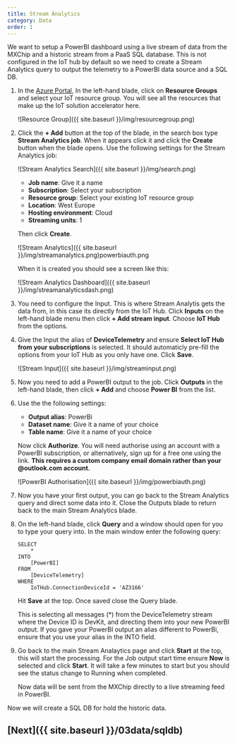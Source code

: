 ```yaml
---
title: Stream Analytics
category: Data
order: 1
---
```


We want to setup a PowerBI dashboard using a live stream of data from the MXChip and a historic stream from a PaaS SQL database. This is not configured in the IoT hub by default so we need to create a Stream Analytics query to output the telemetry to a PowerBI data source and a SQL DB.

1. In the [Azure Portal](https://portal.azure.com), In the left-hand blade, click on **Resource Groups** and select your IoT resource group. You will see all the resources that make up the IoT solution accelerator here.

    ![Resource Group]({{ site.baseurl }}/img/resourcegroup.png)

1. Click the **+ Add** button at the top of the blade, in the search box type **Stream Analytics job**. When it appears click it and click the **Create** button when the blade opens. Use the following settings for the Stream Analytics job:

    ![Stream Analytics Search]({{ site.baseurl }}/img/search.png)

    - **Job name**: Give it a name
    - **Subscription**: Select your subscription
    - **Resource group**: Select your existing IoT resource group
    - **Location**: West Europe
    - **Hosting environment**: Cloud
    - **Streaming units**: 1  

    Then click **Create**.

    ![Stream Analytics]({{ site.baseurl }}/img/streamanalytics.png)powerbiauth.png

    When it is created you should see a screen like this:

    ![Stream Analytics Dashboard]({{ site.baseurl }}/img/streamanalyticsdash.png)  

1. You need to configure the Input. This is where Stream Analytis gets the data from, in this case its directly from the IoT Hub. Click **Inputs** on the left-hand blade menu then click **+ Add stream input**. Choose **IoT Hub** from the options.

1. Give the Input the alias of **DeviceTelemetry** and ensure **Select IoT Hub from your subscriptions** is selected. It should automaticly pre-fill the options from your IoT Hub as you only have one. Click **Save**.

    ![Stream Input]({{ site.baseurl }}/img/streaminput.png)

1. Now you need to add a PowerBI output to the job. Click **Outputs** in the left-hand blade, then click **+ Add** and choose **Power BI** from the list.

1. Use the the following settings:

    - **Output alias**: PowerBi
    - **Dataset name**: Give it a name of your choice
    - **Table name**: Give it a name of your choice 

    Now click **Authorize**. You will need authorise using an account with a PowerBI subscription, or alternatively, sign up for a free one using the link. **This requires a custom company email domain rather than your @outlook.com account.**

    ![PowerBI Authorisation]({{ site.baseurl }}/img/powerbiauth.png)

1. Now you have your first output, you can go back to the Stream Analytics query and direct some data into it. Close the Outputs blade to return back to the main Stream Analytics blade.

1. On the left-hand blade, click **Query** and a window should open for you to type your query into. In the main window enter the following query:

    ```
    SELECT
        *
    INTO
        [PowerBI]
    FROM
        [DeviceTelemetry]
    WHERE
        IoTHub.ConnectionDeviceId = 'AZ3166'
    ```

    Hit **Save** at the top. Once saved close the Query blade.

    This is selecting all messages (*) from the DeviceTelemetry stream where the Device ID is DevKit, and directing them into your new PowerBI output. If you gave your PowerBI output an alias different to PowerBi, ensure that you use your alias in the INTO field.

1. Go back to the main Stream Analaytics page and click **Start** at the top, this will start the processing. For the Job output start time ensure **Now** is selected and click **Start**. It will take a few minutes to start but you should see the status change to Running when completed.

    Now data will be sent from the MXChip directly to a live streaming feed in PowerBI.

Now we will create a SQL DB for hold the historic data.

## [Next]({{ site.baseurl }}/03data/sqldb)